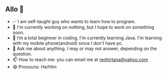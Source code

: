 ## Allo 👋


- ✅ I am self-taught guy who wants to learn how to program.
- 🔭 I'm currently working on nothing, but I hope to work on something soon.
- 🌱 I’m a total beginner in coding, I'm currently learning Java. I'm learning with my mobile phone(android) since I don't have pc.
- 💬 Ask me about anything. I may or may not answer, depending on the question.
- 📫 How to reach me: you can email me at renhirtana@yahoo.com
- 😄 Pronouns: He/Him

